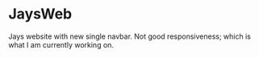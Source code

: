 # JaysWeb
Jays website with new single navbar. Not good responsiveness; which is what I am currently working on.
